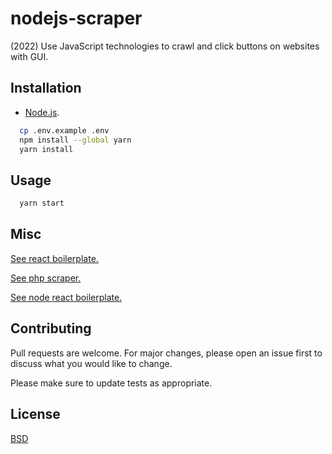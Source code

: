 # nodejs-scraper

(2022) Use JavaScript technologies to crawl and click buttons on websites with GUI.

## Installation

* [Node.js](https://nodejs.org/en/).

```bash
  cp .env.example .env
  npm install --global yarn
  yarn install
```

## Usage

```bash
  yarn start
```

## Misc

[See react boilerplate.](https://github.com/kkamara/react-boilerplate)

[See php scraper.](https://github.com/kkamara/php-scraper)

[See node react boilerplate.](https://github.com/kkamara/node-react-boilerplate)

## Contributing
Pull requests are welcome. For major changes, please open an issue first to discuss what you would like to change.

Please make sure to update tests as appropriate.

## License
[BSD](https://opensource.org/licenses/BSD-3-Clause)

